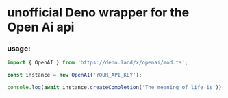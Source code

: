 # unofficial Deno wrapper for the Open Ai api

### usage:
```ts
import { OpenAI } from 'https://deno.land/x/openai/mod.ts';

const instance = new OpenAI('YOUR_API_KEY');

console.log(await instance.createCompletion('The meaning of life is'))
```
